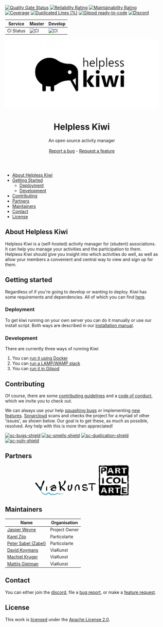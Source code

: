[![Quality Gate Status](https://sonarcloud.io/api/project_badges/measure?project=jasperweyne_helpless-kiwi&metric=alert_status)](https://sonarcloud.io/dashboard?id=jasperweyne_helpless-kiwi) [![Reliability Rating](https://sonarcloud.io/api/project_badges/measure?project=jasperweyne_helpless-kiwi&metric=reliability_rating)](https://sonarcloud.io/dashboard?id=jasperweyne_helpless-kiwi) [![Maintainability Rating](https://sonarcloud.io/api/project_badges/measure?project=jasperweyne_helpless-kiwi&metric=sqale_rating)](https://sonarcloud.io/dashboard?id=jasperweyne_helpless-kiwi) [![Coverage](https://sonarcloud.io/api/project_badges/measure?project=jasperweyne_helpless-kiwi&metric=coverage)](https://sonarcloud.io/dashboard?id=jasperweyne_helpless-kiwi) [![Duplicated Lines (%)](https://sonarcloud.io/api/project_badges/measure?project=jasperweyne_helpless-kiwi&metric=duplicated_lines_density)](https://sonarcloud.io/dashboard?id=jasperweyne_helpless-kiwi) 
[![Gitpod ready-to-code](https://img.shields.io/badge/Gitpod-ready--to--code-blue?logo=gitpod)](https://gitpod.io/#https://github.com/jasperweyne/helpless-kiwi) [![Discord](https://img.shields.io/discord/838843751509393458?label=discord&logo=discord)](https://discord.gg/4HUmvEnXn8)

| **Service** | **Master** | **Develop** |
|---|---|---|
| CI Status | ![CI](https://github.com/jasperweyne/helpless-kiwi/workflows/CI/badge.svg?branch=master) | ![CI](https://github.com/jasperweyne/helpless-kiwi/workflows/CI/badge.svg?branch=develop) |
<p align="center">
<img src="https://raw.githubusercontent.com/jasperweyne/helpless-kiwi/master/assets/image/readme-header.png" alt="helpless-kiwi" style="max-width:100%;">
</p>
  <h1 align="center">Helpless Kiwi</h1>
  <p align="center">An open source activity manager
    <br />
    <br />
    <a href="https://github.com/jasperweyne/helpless-kiwi/issues/new?assignees=&labels=&template=bug_report.md&title=">Report a bug</a>
    -
    <a href="https://github.com/jasperweyne/helpless-kiwi/issues/new?assignees=&labels=&template=feature_request.md&title=">Request a feature</a>
  </p>
  <br />
  <br />
  

- [About Helpless Kiwi](#about-helpless-kiwi)
- [Getting Started](#getting-started)
	- [Deployment](#deployment)
	- [Development](#development)
- [Contributing](#contributing)
- [Partners](#partners)
- [Maintainers](#maintainers)
- [Contact](#contact)
- [License](#license)


## About Helpless Kiwi
Helpless Kiwi is a (self-hosted) activity manager for (student) associations.
It can help you manage your activities and the participation to them. Helpless
Kiwi should give you insight into which activities do well, as well as allow
your members a convenient and central way to view and sign up for them.

## Getting started
Regardless of if you're going to develop or wanting to deploy. Kiwi has some
requirements and dependencies. All of which you can find
[here](PREREQUISITES.md).

### Deployment
To get kiwi running on your own server you can do it manually or use our
install script. Both ways are described in our [installation
manual](DEPLOY.md).

### Development
There are currently three ways of running Kiwi
1. You can [run it using Docker](DOCKER.md)
2. You can [run a LAMP/WAMP stack](DEV.md)
3. You can [run it in Gitpod](https://gitpod.io/#https://github.com/jasperweyne/helpless-kiwi)

## Contributing
Of course, there are some [contributing guidelines](CONTRIBUTING.md) and a
[code of conduct](CODE_OF_CONDUCT.md), which we invite you to check out.

We can always use your help [squashing bugs][bug-list-url] or implementing [new
features][feature-list-url]. [Sonarcloud][sc-project-url] scans and checks the
project for a myriad of other 'issues', as shown below. Our goal is to get
these, as much as possible, resolved. Any help with this is more then
appreciated!

[![sc-bugs-shield]][sc-project-url] [![sc-smells-shield]][sc-project-url]
[![sc-duplication-shield]][sc-project-url] [![sc-vuln-shield]][sc-project-url] 

## Partners
<p align="center">
<a href="https://viakunst-utrecht.nl/"><img src="https://raw.githubusercontent.com/jasperweyne/helpless-kiwi/develop/assets/image/readme-viakunst.png" alt="viakunst" height="50x"></a>
<a href="https://particolarte.nl/"><img src="https://raw.githubusercontent.com/jasperweyne/helpless-kiwi/develop/assets/image/readme-particolarte.png" alt="particolarte" height="100px"></a>
</p>

## Maintainers
| **Name** | **Organisation** |
|---|---|
| [Jasper Weyne](https://github.com/jasperweyne) | Project Owner |
| [Karel Zijp](https://github.com/zpks) | Particolarte |
| [Peter Sabel (Zabel)](https://github.com/A-Daneel) | Particolarte |
| [David Koymans](https://github.com/DavidckPixel) | ViaKunst |
| [Machiel Kruger](https://github.com/mkrugr) | ViaKunst |
| [Mattijs Gietman](https://github.com/mattijsgietman) | ViaKunst |

## Contact
You can either join the [discord](https://discord.gg/4HUmvEnXn8), file a [bug
report][bug-create-url], or make a [feature request][feature-create-url].

## License
This work is [licensed](https://github.com/jasperweyne/helpless-kiwi/blob/develop/LICENSE) under the [Apache License 2.0](https://www.apache.org/licenses/LICENSE-2.0).

[sc-gate-shield]: https://sonarcloud.io/api/project_badges/measure?project=jasperweyne_helpless-kiwi&metric=alert_status
[sc-bugs-shield]: https://sonarcloud.io/api/project_badges/measure?project=jasperweyne_helpless-kiwi&metric=bugs
[sc-smells-shield]: https://sonarcloud.io/api/project_badges/measure?project=jasperweyne_helpless-kiwi&metric=code_smells
[sc-vuln-shield]: https://sonarcloud.io/api/project_badges/measure?project=jasperweyne_helpless-kiwi&metric=vulnerabilities
[sc-duplication-shield]: https://sonarcloud.io/api/project_badges/measure?project=jasperweyne_helpless-kiwi&metric=duplicated_lines_density
[sc-project-url]: https://sonarcloud.io/dashboard?id=jasperweyne_helpless-kiwi
[discord-url]: https://discord.gg/4HUmvEnXn8

[bug-create-url]: https://github.com/jasperweyne/helpless-kiwi/issues/new?assignees=&labels=&template=bug_report.md&title=
[feature-create-url]: https://github.com/jasperweyne/helpless-kiwi/issues/new?assignees=&labels=&template=feature_request.md&title=

[bug-list-url]: https://github.com/jasperweyne/helpless-kiwi/issues?q=is%3Aissue+is%3Aopen+label%3A%22type%3A+bug%22
[feature-list-url]: https://github.com/jasperweyne/helpless-kiwi/issues?q=is%3Aissue+is%3Aopen+label%3A%22type%3A+feature%22
